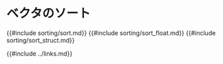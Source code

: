 # ベクタのソート

{{#include sorting/sort.md}}
{{#include sorting/sort_float.md}}
{{#include sorting/sort_struct.md}}

{{#include ../links.md}}
